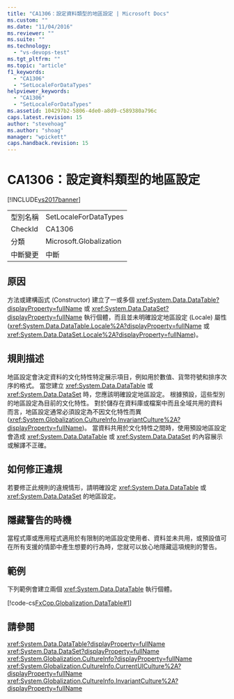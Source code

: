 ```yaml
---
title: "CA1306：設定資料類型的地區設定 | Microsoft Docs"
ms.custom: ""
ms.date: "11/04/2016"
ms.reviewer: ""
ms.suite: ""
ms.technology: 
  - "vs-devops-test"
ms.tgt_pltfrm: ""
ms.topic: "article"
f1_keywords: 
  - "CA1306"
  - "SetLocaleForDataTypes"
helpviewer_keywords: 
  - "CA1306"
  - "SetLocaleForDataTypes"
ms.assetid: 104297b2-5806-4de0-a8d9-c589380a796c
caps.latest.revision: 15
author: "stevehoag"
ms.author: "shoag"
manager: "wpickett"
caps.handback.revision: 15
---
```

# CA1306：設定資料類型的地區設定
[!INCLUDE[vs2017banner](../code-quality/includes/vs2017banner.md)]

|||  
|-|-|  
|型別名稱|SetLocaleForDataTypes|  
|CheckId|CA1306|  
|分類|Microsoft.Globalization|  
|中斷變更|中斷|  
  
## 原因  
 方法或建構函式 \(Constructor\) 建立了一或多個 <xref:System.Data.DataTable?displayProperty=fullName> 或 <xref:System.Data.DataSet?displayProperty=fullName> 執行個體，而且並未明確設定地區設定 \(Locale\) 屬性 \(<xref:System.Data.DataTable.Locale%2A?displayProperty=fullName> 或 <xref:System.Data.DataSet.Locale%2A?displayProperty=fullName>\)。  
  
## 規則描述  
 地區設定會決定資料的文化特性特定展示項目，例如用於數值、貨幣符號和排序次序的格式。  當您建立 <xref:System.Data.DataTable> 或 <xref:System.Data.DataSet> 時，您應該明確設定地區設定。  根據預設，這些型別的地區設定為目前的文化特性。  對於儲存在資料庫或檔案中而且全域共用的資料而言，地區設定通常必須設定為不因文化特性而異 \(<xref:System.Globalization.CultureInfo.InvariantCulture%2A?displayProperty=fullName>\)。  當資料共用於文化特性之間時，使用預設地區設定會造成 <xref:System.Data.DataTable> 或 <xref:System.Data.DataSet> 的內容展示或解譯不正確。  
  
## 如何修正違規  
 若要修正此規則的違規情形，請明確設定 <xref:System.Data.DataTable> 或 <xref:System.Data.DataSet> 的地區設定。  
  
## 隱藏警告的時機  
 當程式庫或應用程式適用於有限制的地區設定使用者、資料並未共用，或預設值可在所有支援的情節中產生想要的行為時，您就可以放心地隱藏這項規則的警告。  
  
## 範例  
 下列範例會建立兩個 <xref:System.Data.DataTable> 執行個體。  
  
 [!code-cs[FxCop.Globalization.DataTable#1](../code-quality/codesnippet/CSharp/ca1306-set-locale-for-data-types_1.cs)]  
  
## 請參閱  
 <xref:System.Data.DataTable?displayProperty=fullName>   
 <xref:System.Data.DataSet?displayProperty=fullName>   
 <xref:System.Globalization.CultureInfo?displayProperty=fullName>   
 <xref:System.Globalization.CultureInfo.CurrentUICulture%2A?displayProperty=fullName>   
 <xref:System.Globalization.CultureInfo.InvariantCulture%2A?displayProperty=fullName>